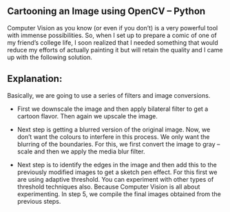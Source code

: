 ## Cartooning an Image using OpenCV – Python

<p>
Computer Vision as you know (or even if you don’t) is a very powerful tool with immense possibilities. So, when I set up to prepare a comic of one of my friend’s college life, I soon realized that I needed something that would reduce my efforts of actually painting it but will retain the quality and I came up with the following solution.
</p>

## Explanation:

<p>
Basically, we are going to use a series of filters and image conversions.

* First we downscale the image and then apply bilateral filter to get a cartoon flavor. Then again we upscale the image.

* Next step is getting a blurred version of the original image. Now, we don’t want the colours to interfere in this process. We only want the blurring of the boundaries. For this, we first convert the image to gray – scale and then we apply the media blur filter.

* Next step is to identify the edges in the image and then add this to the previously modified images to get a sketch pen effect. For this first we are using adaptive threshold. You can experiment with other types of threshold techniques also. Because Computer Vision is all about experimenting. In step 5, we compile the final images obtained from the previous steps.

</p>
